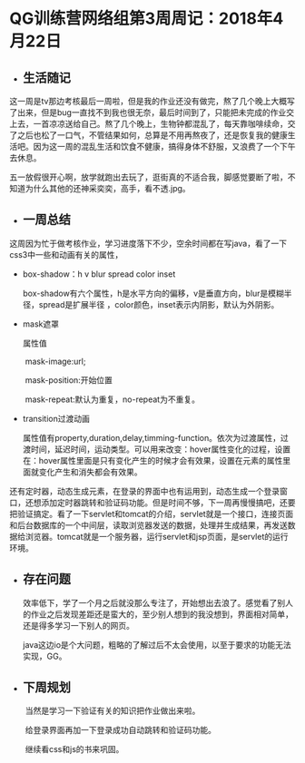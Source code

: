 # QG训练营网络组第3周周记：2018年4月22日

- ## 生活随记


​	这一周是tv那边考核最后一周啦，但是我的作业还没有做完，熬了几个晚上大概写了出来，但是bug一直找不到我也很无奈，最后时间到了，只能把未完成的作业交上去，一首凉凉送给自己。熬了几个晚上，生物钟都混乱了，每天靠咖啡续命，交了之后也松了一口气，不管结果如何，总算是不用再熬夜了，还是恢复我的健康生活吧。因为这一周的混乱生活和饮食不健康，搞得身体不舒服，又浪费了一个下午去休息。

​	五一放假很开心啊，放学就跑出去玩了，逛街真的不适合我，脚感觉要断了啦，不知道为什么其他的还神采奕奕，高手，看不透.jpg。

- ## 一周总结



​	这周因为忙于做考核作业，学习进度落下不少，空余时间都在写java，看了一下css3中一些和动画有关的属性，

- box-shadow：h v blur spread color inset

  ​	box-shadow有六个属性，h是水平方向的偏移，v是垂直方向，blur是模糊半径，spread是扩展半径 ，color颜色，inset表示内阴影，默认为外阴影。

- mask遮罩

  属性值	

  ​	mask-image:url;

  ​	mask-position:开始位置

  ​	mask-repeat:默认为重复，no-repeat为不重复。

- transition过渡动画

  属性值有property,duration,delay,timming-function。依次为过渡属性，过渡时间，延迟时间，运动类型。可以用来改变：hover属性变化的过程，设置在：hover属性里面是只有变化产生的时候才会有效果，设置在元素的属性里面就变化产生和消失都会有效果。

还有定时器，动态生成元素，在登录的界面中也有运用到，动态生成一个登录窗口，还想添加定时器跳转和验证码功能。但是时间不够，下一周再慢慢搞吧，还要把验证搞定。看了一下servlet和tomcat的介绍，servlet就是一个接口，连接页面和后台数据库的一个中间层，读取浏览器发送的数据，处理并生成结果，再发送数据给浏览器。tomcat就是一个服务器，运行servlet和jsp页面，是servlet的运行环境。

- ## 存在问题

     ​	效率低下，学了一个月之后就没那么专注了，开始想出去浪了。感觉看了别人的作业之后发现差距还是蛮大的，至少别人想到的我没想到，界面相对简单，还是得多学习一下别人的网页。

     ​	java这边io是个大问题，粗略的了解过后不太会使用，以至于要求的功能无法实现，GG。

- ## 下周规划

    ​	当然是学习一下验证有关的知识把作业做出来啦。

    ​	给登录界面再加一下登录成功自动跳转和验证码功能。

    ​	继续看css和js的书来巩固。
